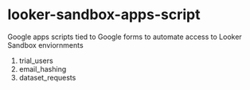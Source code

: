 # looker-sandbox-apps-script
Google apps scripts tied to Google forms to automate access to Looker Sandbox enviornments

1. trial_users
2. email_hashing
3. dataset_requests



